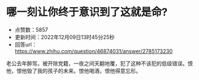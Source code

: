 # 哪一刻让你终于意识到了这就是命?
- 点赞数：5857
- 更新时间：2022年12月09日13时45分25秒
- 回答url：https://www.zhihu.com/question/46874031/answer/2785173230
<body>
 <p data-pid="S9NDZmTa">老公去年醉驾，被开除党籍，一夜之间天翻地覆，犯了这种不该犯的低级错误。恨他，恨他毁了我的孩子的未来。恨他喝酒，恨他得意忘形。</p>
</body>